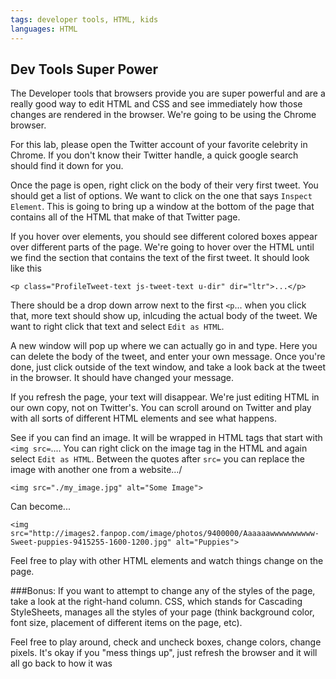 ```yaml
---
tags: developer tools, HTML, kids
languages: HTML
---
```



## Dev Tools Super Power

The Developer tools that browsers provide you are super powerful and are a really good way to edit HTML and CSS and see immediately how those changes are rendered in the browser. We're going to be using the Chrome browser.

For this lab, please open the Twitter account of your favorite celebrity in Chrome. If you don't know their Twitter handle, a quick google search should find it down for you.

Once the page is open, right click on the body of their very first tweet. You should get a list of options. We want to click on the one that says `Inspect Element`. This is going to bring up a window at the bottom of the page that contains all of the HTML that make of that Twitter page. 

If you hover over elements, you should see different colored boxes appear over different parts of the page. We're going to hover over the HTML until we find the section that contains the text of the first tweet. It should look like this 
```
<p class="ProfileTweet-text js-tweet-text u-dir" dir="ltr">...</p>
``` 

There should be a drop down arrow next to the first `<p`... when you click that, more text should show up, inlcuding the actual body of the tweet. We want to right click that text and select `Edit as HTML`.

A new window will pop up where we can actually go in and type. Here you can delete the body of the tweet, and enter your own message. Once you're done, just click outside of the text window, and take a look back at the tweet in the browser. It should have changed your message.

If you refresh the page, your text will disappear. We're just editing HTML in our own copy, not on Twitter's. You can scroll around on Twitter and play with all sorts of different HTML elements and see what happens.

See if you can find an image. It will be wrapped in HTML tags that start with `<img src=`.... You can right click on the image tag in the HTML and again select `Edit as HTML`. Between the quotes after `src=` you can replace the image with another one from a website.../

```
<img src="./my_image.jpg" alt="Some Image">
```
Can become...
```
<img src="http://images2.fanpop.com/image/photos/9400000/Aaaaaawwwwwwwwww-Sweet-puppies-9415255-1600-1200.jpg" alt="Puppies">
```

Feel free to play with other HTML elements and watch things change on the page.

###Bonus:
If you want to attempt to change any of the styles of the page, take a look at the right-hand column. CSS, which stands for Cascading StyleSheets, manages all the styles of your page (think background color, font size, placement of different items on the page, etc).


Feel free to play around, check and uncheck boxes, change colors, change pixels. It's okay if you "mess things up", just refresh the browser and it will all go back to how it was




